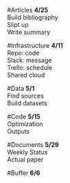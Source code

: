 #Articles **4/25**  
  Build bibliography  
  Slipt up  
  Write summary

#Infrastructure **4/11**  
  Repo: code  
  Slack: message  
  Trello: schedule  
  Shared cloud  

#Data **5/1**  
  Find sources  
  Build datasets  

#Code **5/15**  
  Optimization  
  Outputs  

#Documents **5/29**  
  Weekly Status  
  Actual paper  

#Buffer **6/6**
